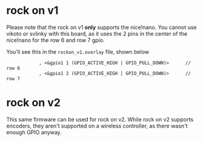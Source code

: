 # rock on v1

Please note that the rock on v1 **only** supports the nice!nano. You cannot use vikoto or svlinky with this board, as it uses the 2 pins in the center of the nice!nano for the row 6 and row 7 gpio.

You'll see this in the `rockon_v1.overlay` file, shown below

```
            , <&gpio1 1 (GPIO_ACTIVE_HIGH | GPIO_PULL_DOWN)>      // row 6
            , <&gpio1 2 (GPIO_ACTIVE_HIGH | GPIO_PULL_DOWN)>      // row 7
```

# rock on v2

This same firmware can be used for rock on v2. While rock on v2 supports encoders, they aren't supported on a wireless controller, as there wasn't enough GPIO anyway.
